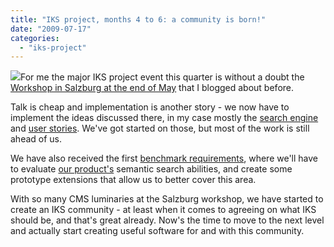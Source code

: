 ```yaml
---
title: "IKS project, months 4 to 6: a community is born!"
date: "2009-07-17"
categories: 
  - "iks-project"
---
```


 [![](images/iks-logo.jpg)](http://www.iks-project.eu/)For me the major IKS project event this quarter is without a doubt the [Workshop in Salzburg at the end of May](http://grep.codeconsult.ch/2009/05/29/back-from-a-great-iks-project-meeting/) that I blogged about before.

Talk is cheap and implementation is another story - we now have to implement the ideas discussed there, in my case mostly the [search engine](http://wiki.iks-project.eu/index.php/Semantic-search) and [user stories](http://wiki.iks-project.eu/index.php/User-stories). We've got started on those, but most of the work is still ahead of us.

We have also received the first [benchmark requirements](http://wiki.iks-project.eu/index.php/Semantic-search-benchmark), where we'll have to evaluate [our product's](http://www.day.com/cq5) semantic search abilities, and create some prototype extensions that allow us to better cover this area.

With so many CMS luminaries at the Salzburg workshop, we have started to create an IKS community - at least when it comes to agreeing on what IKS should be, and that's great already. Now's the time to move to the next level and actually start creating useful software for and with this community.
